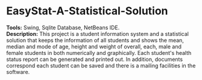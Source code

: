 # EasyStat-A-Statistical-Solution
<b>Tools:</b> Swing, Sqlite Database, NetBeans IDE. <br/>
<b>Description:</b> This project is a student information system and a statistical solution that keeps the information of all students and shows the mean, median and mode of 
age, height and weight of overall, each, male and female students in both numerically and graphically. Each student's health status
report can be generated and printed out. In addition, documents correspond each student can be saved and there is a mailing facilities in the software.
